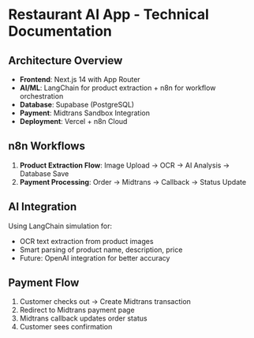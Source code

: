 # Restaurant AI App - Technical Documentation

## Architecture Overview
- **Frontend**: Next.js 14 with App Router
- **AI/ML**: LangChain for product extraction + n8n for workflow orchestration
- **Database**: Supabase (PostgreSQL)
- **Payment**: Midtrans Sandbox Integration
- **Deployment**: Vercel + n8n Cloud

## n8n Workflows
1. **Product Extraction Flow**: Image Upload → OCR → AI Analysis → Database Save
2. **Payment Processing**: Order → Midtrans → Callback → Status Update

## AI Integration
Using LangChain simulation for:
- OCR text extraction from product images
- Smart parsing of product name, description, price
- Future: OpenAI integration for better accuracy

## Payment Flow
1. Customer checks out → Create Midtrans transaction
2. Redirect to Midtrans payment page
3. Midtrans callback updates order status
4. Customer sees confirmation
